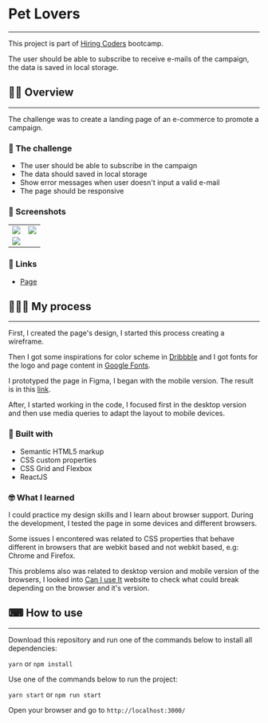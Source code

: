 <h1>Pet Lovers</h1>

------

This project is part of [Hiring Coders](https://www.hiringcoders.com.br/) bootcamp.

The user should be able to subscribe to receive e-mails of the campaign, the data is saved in local storage.


## 💁🏿 Overview

------

The challenge was to create a landing page of an e-commerce to promote a campaign.

### 📑 The challenge

- The user should be able to subscribe in the campaign
- The data should saved in local storage
- Show error messages when user doesn't input a valid e-mail
- The page should be responsive

### 📸 Screenshots

<table>
  <tr>
    <td valign="top"><img src="https://user-images.githubusercontent.com/53412533/126078167-e63b8ac9-d797-48db-bb8d-d68cf5bd614c.png"/></td>
    <td valign="top"><img src="https://user-images.githubusercontent.com/53412533/126078185-86c408c6-8266-4498-9b97-ad28c96677e2.png"/></td>
  </tr>
  <tr>
  	<td valign="top" colspan="2"><img src="https://user-images.githubusercontent.com/53412533/126078200-c9f6413b-3e6d-4844-a13a-97788c10b872.png"/></td>
  </tr>
</table>

### 🔗 Links

- [Page](https://pet-lovers.netlify.app/)

  

## 👨🏿‍💻 My process

------

First, I created the page's design, I started this process creating a wireframe.

Then I got some inspirations for color scheme in [Dribbble](https://dribbble.com/) and I got fonts for the logo and page content in [Google Fonts](https://fonts.google.com/).

I prototyped the page in Figma, I began with the mobile version. The result is in this [link](https://www.figma.com/file/lxaua9UAmD7Heg3PxSJntA/pet-lovers?node-id=0%3A1).

After, I started working in the code, I focused first in the desktop version and then use media queries to adapt the layout to mobile devices.

### 🔨 Built with

- Semantic HTML5 markup
- CSS custom properties
- CSS Grid and Flexbox
- ReactJS

### 🤓 What I learned

I could practice my design skills and I learn about browser support. During the development, I tested the page in some devices and different browsers.

Some issues I encontered was related to CSS properties that behave different in browsers that are webkit based and not webkit based, e.g: Chrome and Firefox.

This problems also was related to desktop version and mobile version of the browsers, I looked into [Can I use It](https://caniuse.com/) website to check what could break depending on the browser and it's version.



## ⌨ How to use

------

Download this repository and run one of the commands below to install all dependencies:

`yarn` or `npm install`

Use one of the commands below to run the project:

`yarn start` or `npm run start`

Open your browser and go to `http://localhost:3000/`

